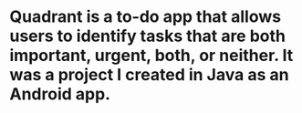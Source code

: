 # Quadrant is a to-do app that allows users to identify tasks that are both important, urgent, both, or neither.  It was a project I created in Java as an Android app.  

